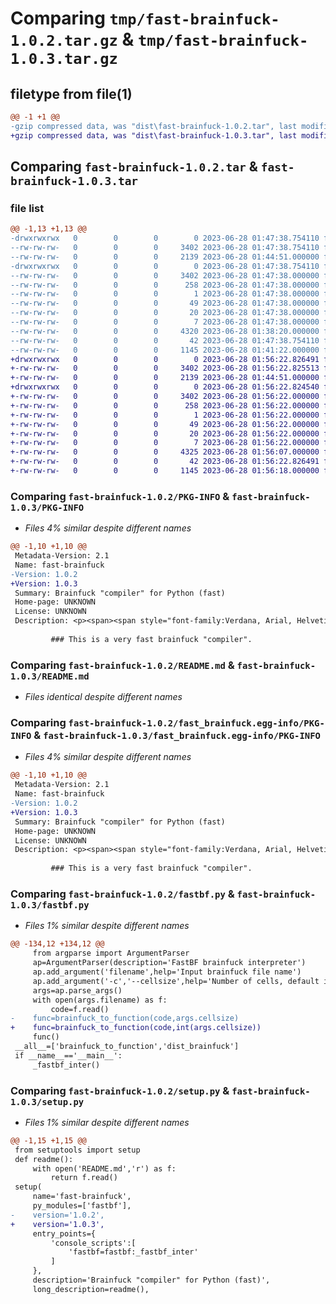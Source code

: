 # Comparing `tmp/fast-brainfuck-1.0.2.tar.gz` & `tmp/fast-brainfuck-1.0.3.tar.gz`

## filetype from file(1)

```diff
@@ -1 +1 @@
-gzip compressed data, was "dist\fast-brainfuck-1.0.2.tar", last modified: Wed Jun 28 01:47:38 2023, max compression
+gzip compressed data, was "dist\fast-brainfuck-1.0.3.tar", last modified: Wed Jun 28 01:56:22 2023, max compression
```

## Comparing `fast-brainfuck-1.0.2.tar` & `fast-brainfuck-1.0.3.tar`

### file list

```diff
@@ -1,13 +1,13 @@
-drwxrwxrwx   0        0        0        0 2023-06-28 01:47:38.754110 fast-brainfuck-1.0.2/
--rw-rw-rw-   0        0        0     3402 2023-06-28 01:47:38.754110 fast-brainfuck-1.0.2/PKG-INFO
--rw-rw-rw-   0        0        0     2139 2023-06-28 01:44:51.000000 fast-brainfuck-1.0.2/README.md
-drwxrwxrwx   0        0        0        0 2023-06-28 01:47:38.754110 fast-brainfuck-1.0.2/fast_brainfuck.egg-info/
--rw-rw-rw-   0        0        0     3402 2023-06-28 01:47:38.000000 fast-brainfuck-1.0.2/fast_brainfuck.egg-info/PKG-INFO
--rw-rw-rw-   0        0        0      258 2023-06-28 01:47:38.000000 fast-brainfuck-1.0.2/fast_brainfuck.egg-info/SOURCES.txt
--rw-rw-rw-   0        0        0        1 2023-06-28 01:47:38.000000 fast-brainfuck-1.0.2/fast_brainfuck.egg-info/dependency_links.txt
--rw-rw-rw-   0        0        0       49 2023-06-28 01:47:38.000000 fast-brainfuck-1.0.2/fast_brainfuck.egg-info/entry_points.txt
--rw-rw-rw-   0        0        0       20 2023-06-28 01:47:38.000000 fast-brainfuck-1.0.2/fast_brainfuck.egg-info/requires.txt
--rw-rw-rw-   0        0        0        7 2023-06-28 01:47:38.000000 fast-brainfuck-1.0.2/fast_brainfuck.egg-info/top_level.txt
--rw-rw-rw-   0        0        0     4320 2023-06-28 01:38:20.000000 fast-brainfuck-1.0.2/fastbf.py
--rw-rw-rw-   0        0        0       42 2023-06-28 01:47:38.754110 fast-brainfuck-1.0.2/setup.cfg
--rw-rw-rw-   0        0        0     1145 2023-06-28 01:41:22.000000 fast-brainfuck-1.0.2/setup.py
+drwxrwxrwx   0        0        0        0 2023-06-28 01:56:22.826491 fast-brainfuck-1.0.3/
+-rw-rw-rw-   0        0        0     3402 2023-06-28 01:56:22.825513 fast-brainfuck-1.0.3/PKG-INFO
+-rw-rw-rw-   0        0        0     2139 2023-06-28 01:44:51.000000 fast-brainfuck-1.0.3/README.md
+drwxrwxrwx   0        0        0        0 2023-06-28 01:56:22.824540 fast-brainfuck-1.0.3/fast_brainfuck.egg-info/
+-rw-rw-rw-   0        0        0     3402 2023-06-28 01:56:22.000000 fast-brainfuck-1.0.3/fast_brainfuck.egg-info/PKG-INFO
+-rw-rw-rw-   0        0        0      258 2023-06-28 01:56:22.000000 fast-brainfuck-1.0.3/fast_brainfuck.egg-info/SOURCES.txt
+-rw-rw-rw-   0        0        0        1 2023-06-28 01:56:22.000000 fast-brainfuck-1.0.3/fast_brainfuck.egg-info/dependency_links.txt
+-rw-rw-rw-   0        0        0       49 2023-06-28 01:56:22.000000 fast-brainfuck-1.0.3/fast_brainfuck.egg-info/entry_points.txt
+-rw-rw-rw-   0        0        0       20 2023-06-28 01:56:22.000000 fast-brainfuck-1.0.3/fast_brainfuck.egg-info/requires.txt
+-rw-rw-rw-   0        0        0        7 2023-06-28 01:56:22.000000 fast-brainfuck-1.0.3/fast_brainfuck.egg-info/top_level.txt
+-rw-rw-rw-   0        0        0     4325 2023-06-28 01:56:07.000000 fast-brainfuck-1.0.3/fastbf.py
+-rw-rw-rw-   0        0        0       42 2023-06-28 01:56:22.826491 fast-brainfuck-1.0.3/setup.cfg
+-rw-rw-rw-   0        0        0     1145 2023-06-28 01:56:18.000000 fast-brainfuck-1.0.3/setup.py
```

### Comparing `fast-brainfuck-1.0.2/PKG-INFO` & `fast-brainfuck-1.0.3/PKG-INFO`

 * *Files 4% similar despite different names*

```diff
@@ -1,10 +1,10 @@
 Metadata-Version: 2.1
 Name: fast-brainfuck
-Version: 1.0.2
+Version: 1.0.3
 Summary: Brainfuck "compiler" for Python (fast)
 Home-page: UNKNOWN
 License: UNKNOWN
 Description: <p><span><span style="font-family:Verdana, Arial, Helvetica, sans-serif;line-height:19px;text-indent:26px;"><span style="font-size:14px;"><span style="font-family:Arial;line-height:26px;"><br></span></span></span></span></p>
         
         ### This is a very fast brainfuck "compiler".
```

### Comparing `fast-brainfuck-1.0.2/README.md` & `fast-brainfuck-1.0.3/README.md`

 * *Files identical despite different names*

### Comparing `fast-brainfuck-1.0.2/fast_brainfuck.egg-info/PKG-INFO` & `fast-brainfuck-1.0.3/fast_brainfuck.egg-info/PKG-INFO`

 * *Files 4% similar despite different names*

```diff
@@ -1,10 +1,10 @@
 Metadata-Version: 2.1
 Name: fast-brainfuck
-Version: 1.0.2
+Version: 1.0.3
 Summary: Brainfuck "compiler" for Python (fast)
 Home-page: UNKNOWN
 License: UNKNOWN
 Description: <p><span><span style="font-family:Verdana, Arial, Helvetica, sans-serif;line-height:19px;text-indent:26px;"><span style="font-size:14px;"><span style="font-family:Arial;line-height:26px;"><br></span></span></span></span></p>
         
         ### This is a very fast brainfuck "compiler".
```

### Comparing `fast-brainfuck-1.0.2/fastbf.py` & `fast-brainfuck-1.0.3/fastbf.py`

 * *Files 1% similar despite different names*

```diff
@@ -134,12 +134,12 @@
     from argparse import ArgumentParser
     ap=ArgumentParser(description='FastBF brainfuck interpreter')
     ap.add_argument('filename',help='Input brainfuck file name')
     ap.add_argument('-c','--cellsize',help='Number of cells, default is 300000.',default='300000')
     args=ap.parse_args()
     with open(args.filename) as f:
         code=f.read()
-    func=brainfuck_to_function(code,args.cellsize)
+    func=brainfuck_to_function(code,int(args.cellsize))
     func()
 __all__=['brainfuck_to_function','dist_brainfuck']
 if __name__=='__main__':
     _fastbf_inter()
```

### Comparing `fast-brainfuck-1.0.2/setup.py` & `fast-brainfuck-1.0.3/setup.py`

 * *Files 1% similar despite different names*

```diff
@@ -1,15 +1,15 @@
 from setuptools import setup
 def readme():
     with open('README.md','r') as f:
         return f.read()
 setup(
     name='fast-brainfuck',
     py_modules=['fastbf'],
-    version='1.0.2',
+    version='1.0.3',
     entry_points={
         'console_scripts':[
             'fastbf=fastbf:_fastbf_inter'
         ]
     },
     description='Brainfuck "compiler" for Python (fast)',
     long_description=readme(),
```

